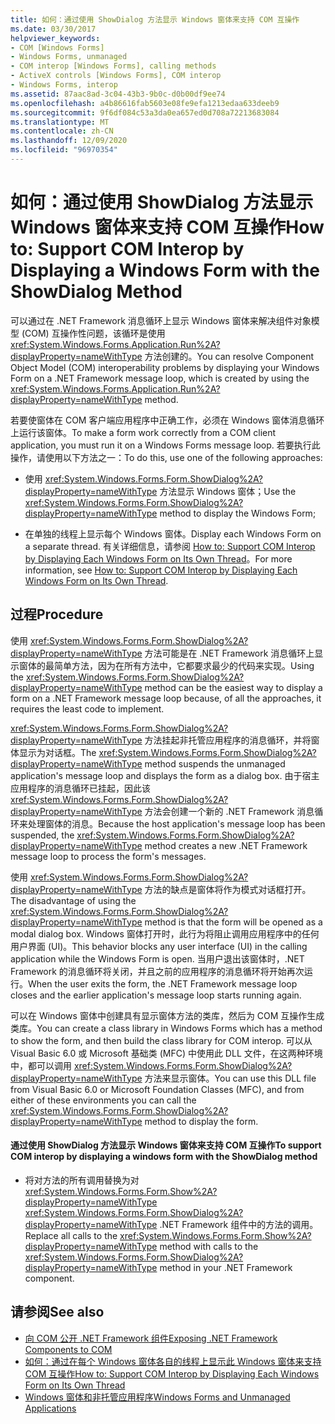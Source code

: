 ```yaml
---
title: 如何：通过使用 ShowDialog 方法显示 Windows 窗体来支持 COM 互操作
ms.date: 03/30/2017
helpviewer_keywords:
- COM [Windows Forms]
- Windows Forms, unmanaged
- COM interop [Windows Forms], calling methods
- ActiveX controls [Windows Forms], COM interop
- Windows Forms, interop
ms.assetid: 87aac8ad-3c04-43b3-9b0c-d0b00df9ee74
ms.openlocfilehash: a4b86616fab5603e08fe9efa1213edaa633deeb9
ms.sourcegitcommit: 9f6df084c53a3da0ea657ed0d708a72213683084
ms.translationtype: MT
ms.contentlocale: zh-CN
ms.lasthandoff: 12/09/2020
ms.locfileid: "96970354"
---
```

# <a name="how-to-support-com-interop-by-displaying-a-windows-form-with-the-showdialog-method"></a><span data-ttu-id="02fcc-102">如何：通过使用 ShowDialog 方法显示 Windows 窗体来支持 COM 互操作</span><span class="sxs-lookup"><span data-stu-id="02fcc-102">How to: Support COM Interop by Displaying a Windows Form with the ShowDialog Method</span></span>

<span data-ttu-id="02fcc-103">可以通过在 .NET Framework 消息循环上显示 Windows 窗体来解决组件对象模型 (COM) 互操作性问题，该循环是使用 <xref:System.Windows.Forms.Application.Run%2A?displayProperty=nameWithType> 方法创建的。</span><span class="sxs-lookup"><span data-stu-id="02fcc-103">You can resolve Component Object Model (COM) interoperability problems by displaying your Windows Form on a .NET Framework message loop, which is created by using the <xref:System.Windows.Forms.Application.Run%2A?displayProperty=nameWithType> method.</span></span>  
  
 <span data-ttu-id="02fcc-104">若要使窗体在 COM 客户端应用程序中正确工作，必须在 Windows 窗体消息循环上运行该窗体。</span><span class="sxs-lookup"><span data-stu-id="02fcc-104">To make a form work correctly from a COM client application, you must run it on a Windows Forms message loop.</span></span> <span data-ttu-id="02fcc-105">若要执行此操作，请使用以下方法之一：</span><span class="sxs-lookup"><span data-stu-id="02fcc-105">To do this, use one of the following approaches:</span></span>  
  
- <span data-ttu-id="02fcc-106">使用 <xref:System.Windows.Forms.Form.ShowDialog%2A?displayProperty=nameWithType> 方法显示 Windows 窗体；</span><span class="sxs-lookup"><span data-stu-id="02fcc-106">Use the <xref:System.Windows.Forms.Form.ShowDialog%2A?displayProperty=nameWithType> method to display the Windows Form;</span></span>  
  
- <span data-ttu-id="02fcc-107">在单独的线程上显示每个 Windows 窗体。</span><span class="sxs-lookup"><span data-stu-id="02fcc-107">Display each Windows Form on a separate thread.</span></span> <span data-ttu-id="02fcc-108">有关详细信息，请参阅 [How to: Support COM Interop by Displaying Each Windows Form on Its Own Thread](how-to-support-com-interop-by-displaying-each-windows-form-on-its-own-thread.md)。</span><span class="sxs-lookup"><span data-stu-id="02fcc-108">For more information, see [How to: Support COM Interop by Displaying Each Windows Form on Its Own Thread](how-to-support-com-interop-by-displaying-each-windows-form-on-its-own-thread.md).</span></span>  
  
## <a name="procedure"></a><span data-ttu-id="02fcc-109">过程</span><span class="sxs-lookup"><span data-stu-id="02fcc-109">Procedure</span></span>  

 <span data-ttu-id="02fcc-110">使用 <xref:System.Windows.Forms.Form.ShowDialog%2A?displayProperty=nameWithType> 方法可能是在 .NET Framework 消息循环上显示窗体的最简单方法，因为在所有方法中，它都要求最少的代码来实现。</span><span class="sxs-lookup"><span data-stu-id="02fcc-110">Using the <xref:System.Windows.Forms.Form.ShowDialog%2A?displayProperty=nameWithType> method can be the easiest way to display a form on a .NET Framework message loop because, of all the approaches, it requires the least code to implement.</span></span>  
  
 <span data-ttu-id="02fcc-111"><xref:System.Windows.Forms.Form.ShowDialog%2A?displayProperty=nameWithType> 方法挂起非托管应用程序的消息循环，并将窗体显示为对话框。</span><span class="sxs-lookup"><span data-stu-id="02fcc-111">The <xref:System.Windows.Forms.Form.ShowDialog%2A?displayProperty=nameWithType> method suspends the unmanaged application's message loop and displays the form as a dialog box.</span></span> <span data-ttu-id="02fcc-112">由于宿主应用程序的消息循环已挂起，因此该 <xref:System.Windows.Forms.Form.ShowDialog%2A?displayProperty=nameWithType> 方法会创建一个新的 .NET Framework 消息循环来处理窗体的消息。</span><span class="sxs-lookup"><span data-stu-id="02fcc-112">Because the host application's message loop has been suspended, the <xref:System.Windows.Forms.Form.ShowDialog%2A?displayProperty=nameWithType> method creates a new .NET Framework message loop to process the form's messages.</span></span>  
  
 <span data-ttu-id="02fcc-113">使用 <xref:System.Windows.Forms.Form.ShowDialog%2A?displayProperty=nameWithType> 方法的缺点是窗体将作为模式对话框打开。</span><span class="sxs-lookup"><span data-stu-id="02fcc-113">The disadvantage of using the <xref:System.Windows.Forms.Form.ShowDialog%2A?displayProperty=nameWithType> method is that the form will be opened as a modal dialog box.</span></span> <span data-ttu-id="02fcc-114">Windows 窗体打开时，此行为将阻止调用应用程序中的任何用户界面 (UI)。</span><span class="sxs-lookup"><span data-stu-id="02fcc-114">This behavior blocks any user interface (UI) in the calling application while the Windows Form is open.</span></span> <span data-ttu-id="02fcc-115">当用户退出该窗体时，.NET Framework 的消息循环将关闭，并且之前的应用程序的消息循环将开始再次运行。</span><span class="sxs-lookup"><span data-stu-id="02fcc-115">When the user exits the form, the .NET Framework message loop closes and the earlier application's message loop starts running again.</span></span>  
  
 <span data-ttu-id="02fcc-116">可以在 Windows 窗体中创建具有显示窗体方法的类库，然后为 COM 互操作生成类库。</span><span class="sxs-lookup"><span data-stu-id="02fcc-116">You can create a class library in Windows Forms which has a method to show the form, and then build the class library for COM interop.</span></span> <span data-ttu-id="02fcc-117">可以从 Visual Basic 6.0 或 Microsoft 基础类 (MFC) 中使用此 DLL 文件，在这两种环境中，都可以调用 <xref:System.Windows.Forms.Form.ShowDialog%2A?displayProperty=nameWithType> 方法来显示窗体。</span><span class="sxs-lookup"><span data-stu-id="02fcc-117">You can use this DLL file from Visual Basic 6.0 or Microsoft Foundation Classes (MFC), and from either of these environments you can call the <xref:System.Windows.Forms.Form.ShowDialog%2A?displayProperty=nameWithType> method to display the form.</span></span>  
  
#### <a name="to-support-com-interop-by-displaying-a-windows-form-with-the-showdialog-method"></a><span data-ttu-id="02fcc-118">通过使用 ShowDialog 方法显示 Windows 窗体来支持 COM 互操作</span><span class="sxs-lookup"><span data-stu-id="02fcc-118">To support COM interop by displaying a windows form with the ShowDialog method</span></span>  
  
- <span data-ttu-id="02fcc-119">将对方法的所有调用替换为对 <xref:System.Windows.Forms.Form.Show%2A?displayProperty=nameWithType> <xref:System.Windows.Forms.Form.ShowDialog%2A?displayProperty=nameWithType> .NET Framework 组件中的方法的调用。</span><span class="sxs-lookup"><span data-stu-id="02fcc-119">Replace all calls to the <xref:System.Windows.Forms.Form.Show%2A?displayProperty=nameWithType> method with calls to the <xref:System.Windows.Forms.Form.ShowDialog%2A?displayProperty=nameWithType> method in your .NET Framework component.</span></span>  
  
## <a name="see-also"></a><span data-ttu-id="02fcc-120">请参阅</span><span class="sxs-lookup"><span data-stu-id="02fcc-120">See also</span></span>

- [<span data-ttu-id="02fcc-121">向 COM 公开 .NET Framework 组件</span><span class="sxs-lookup"><span data-stu-id="02fcc-121">Exposing .NET Framework Components to COM</span></span>](/dotnet/framework/interop/exposing-dotnet-components-to-co)
- [<span data-ttu-id="02fcc-122">如何：通过在每个 Windows 窗体各自的线程上显示此 Windows 窗体来支持 COM 互操作</span><span class="sxs-lookup"><span data-stu-id="02fcc-122">How to: Support COM Interop by Displaying Each Windows Form on Its Own Thread</span></span>](how-to-support-com-interop-by-displaying-each-windows-form-on-its-own-thread.md)
- [<span data-ttu-id="02fcc-123">Windows 窗体和非托管应用程序</span><span class="sxs-lookup"><span data-stu-id="02fcc-123">Windows Forms and Unmanaged Applications</span></span>](windows-forms-and-unmanaged-applications.md)
